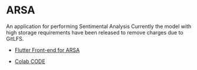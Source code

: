 # ARSA
An application for performing Sentimental Analysis
Currently the model with high storage requirements have been released to remove charges due to GitLFS.

- [Flutter Front-end for ARSA](https://github.com/paras2001-hub/ARSA_Flutter_App)

- [Colab CODE](https://github.com/Vishesh-Mittal/ARSA)